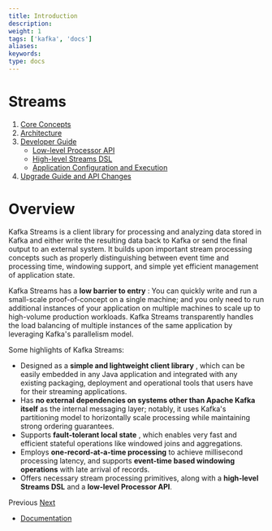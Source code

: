 ```yaml
---
title: Introduction
description: 
weight: 1
tags: ['kafka', 'docs']
aliases: 
keywords: 
type: docs
---
```


# Streams

  1. [Core Concepts](/0102/streams/core-concepts)
  2. [Architecture](/0102/streams/architecture)
  3. [Developer Guide](/0102/streams/developer-guide)
     * [Low-level Processor API](/0102/streams/developer-guide#streams_processor)
     * [High-level Streams DSL](/0102/streams/developer-guide#streams_dsl)
     * [Application Configuration and Execution](/0102/streams/developer-guide#streams_execute)
  4. [Upgrade Guide and API Changes](/0102/streams/upgrade-guide)



# Overview

Kafka Streams is a client library for processing and analyzing data stored in Kafka and either write the resulting data back to Kafka or send the final output to an external system. It builds upon important stream processing concepts such as properly distinguishing between event time and processing time, windowing support, and simple yet efficient management of application state. 

Kafka Streams has a **low barrier to entry** : You can quickly write and run a small-scale proof-of-concept on a single machine; and you only need to run additional instances of your application on multiple machines to scale up to high-volume production workloads. Kafka Streams transparently handles the load balancing of multiple instances of the same application by leveraging Kafka's parallelism model. 

Some highlights of Kafka Streams: 

  * Designed as a **simple and lightweight client library** , which can be easily embedded in any Java application and integrated with any existing packaging, deployment and operational tools that users have for their streaming applications.
  * Has **no external dependencies on systems other than Apache Kafka itself** as the internal messaging layer; notably, it uses Kafka's partitioning model to horizontally scale processing while maintaining strong ordering guarantees.
  * Supports **fault-tolerant local state** , which enables very fast and efficient stateful operations like windowed joins and aggregations.
  * Employs **one-record-at-a-time processing** to achieve millisecond processing latency, and supports **event-time based windowing operations** with late arrival of records.
  * Offers necessary stream processing primitives, along with a **high-level Streams DSL** and a **low-level Processor API**.



Previous [Next](/0102/streams/core-concepts)

  * [Documentation](/documentation)


